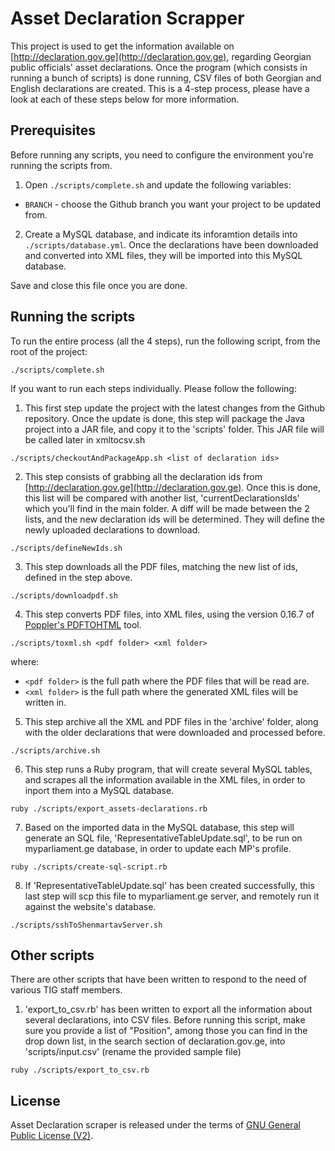 Asset Declaration Scrapper
==========================

This project is used to get the information available on [http://declaration.gov.ge](http://declaration.gov.ge), regarding Georgian public officials' asset declarations. Once the program (which consists in running a bunch of scripts) is done running, CSV files of both Georgian and English declarations are created. This is a 4-step process, please have a look at each of these steps below for more information.

Prerequisites
-------------

Before running any scripts, you need to configure the environment you're running the scripts from.

1) Open `./scripts/complete.sh` and update the following variables:

- `BRANCH` - choose the Github branch you want your project to be updated from.

2) Create a MySQL database, and indicate its inforamtion details into `./scripts/database.yml`. Once the declarations have been downloaded and converted into XML files, they will be imported into this MySQL database.

Save and close this file once you are done.

Running the scripts
-------------------

To run the entire process (all the 4 steps), run the following script, from the root of the project:

`./scripts/complete.sh`

If you want to run each steps individually. Please follow the following:

1) This first step update the project with the latest changes from the Github repository.
Once the update is done, this step will package the Java project into a JAR file, and copy it to the 'scripts' folder. This JAR file will be called later in xmltocsv.sh

`./scripts/checkoutAndPackageApp.sh <list of declaration ids>`


2) This step consists of grabbing all the declaration ids from [http://declaration.gov.ge](http://declaration.gov.ge). Once this is done, this list will be compared with another list, 'currentDeclarationsIds' which you'll find in the main folder. A diff will be made between the 2 lists, and the new declaration ids will be determined. They will define the newly uploaded declarations to download.

`./scripts/defineNewIds.sh`


3) This step downloads all the PDF files, matching the new list of ids, defined in the step above.

`./scripts/downloadpdf.sh`

4) This step converts PDF files, into XML files, using the version 0.16.7 of [Poppler's PDFTOHTML](http://www.linuxfromscratch.org/blfs/view/svn/general/poppler.html) tool.

`./scripts/toxml.sh <pdf folder> <xml folder>`

where:

- `<pdf folder>` is the full path where the PDF files that will be read are.
- `<xml folder>` is the full path where the generated XML files will be written in.


5) This step archive all the XML and PDF files in the 'archive' folder, along with the older declarations that were downloaded and processed before.

`./scripts/archive.sh`


6) This step runs a Ruby program, that will create several MySQL tables, and scrapes all the information available in the XML files, in order to inport them into a MySQL database.

`ruby ./scripts/export_assets-declarations.rb`


7) Based on the imported data in the MySQL database, this step will generate an SQL file, 'RepresentativeTableUpdate.sql', to be run on myparliament.ge database, in order to update each MP's profile.

`ruby ./scripts/create-sql-script.rb`

8) If 'RepresentativeTableUpdate.sql' has been created successfully, this last step will scp this file to myparliament.ge server, and remotely run it against the website's database.

`./scripts/sshToShenmartavServer.sh`


Other scripts
-------------

There are other scripts that have been written to respond to the need of various TIG staff members.

1) 'export_to_csv.rb' has been written to export all the information about several declarations, into CSV files. Before running this script, make sure you provide a list of "Position", among those you can find in the drop down list, in the search section of declaration.gov.ge, into 'scripts/input.csv' (rename the provided sample file)

`ruby ./scripts/export_to_csv.rb`


License
-------

Asset Declaration scraper is released under the terms of [GNU General Public License (V2)](http://www.gnu.org/licenses/gpl-2.0.html).
